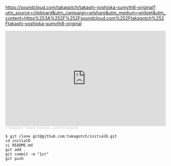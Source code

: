 https://soundcloud.com/takagotch/takashi-yoshioka-sumvth8-original?utm_source=clipboard&utm_campaign=wtshare&utm_medium=widget&utm_content=https%253A%252F%252Fsoundcloud.com%252Ftakagotch%252Ftakashi-yoshioka-sumvth8-original

<iframe width="100%" height="300" scrolling="no" frameborder="no" allow="autoplay" src="https://w.soundcloud.com/player/?url=https%3A//api.soundcloud.com/tracks/807713737&color=%23ff5500&auto_play=true&hide_related=false&show_comments=true&show_user=true&show_reposts=false&show_teaser=true&visual=true"></iframe><div style="font-size: 10px; color: #cccccc;line-break: anywhere;word-break: normal;overflow: hidden;white-space: nowrap;text-overflow: ellipsis; font-family: Interstate,Lucida Grande,Lucida Sans Unicode,Lucida Sans,Garuda,Verdana,Tahoma,sans-serif;font-weight: 100;"><a href="https://soundcloud.com/takagotch" title="▷Takagotch" target="_blank" style="color: #cccccc; text-decoration: none;">▷Takagotch</a> · <a href="https://soundcloud.com/takagotch/takashi-yoshioka-sumvth8-original" title="Takashi Yoshioka - Sumvth8 (original)" target="_blank" style="color: #cccccc; text-decoration: none;">Takashi Yoshioka - Sumvth8 (original)</a></div>

```
$ git clone git@github.com:takagotch/initialD.git
cd initialD
vi README.md
git add .
git commit -m "1st"
git push
```




